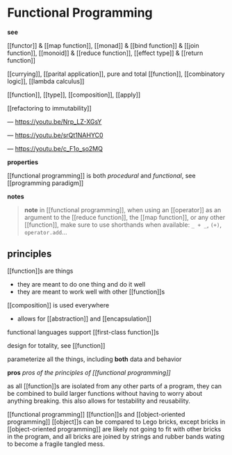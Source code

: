 # Functional Programming

**see**

[[functor]] & [[map function]], [[monad]] & [[bind function]] & [[join function]], [[monoid]] & [[reduce function]], [[effect type]] & [[return function]]

[[currying]], [[parital application]], pure and total [[function]], [[combinatory logic]], [[lambda calculus]]

[[function]], [[type]], [[composition]], [[apply]]

[[refactoring to immutability]]

&mdash; <https://youtu.be/Nrp_LZ-XGsY>

&mdash; <https://youtu.be/srQt1NAHYC0>

&mdash; <https://youtu.be/c_F1o_so2MQ>

**properties**

[[functional programming]] is both _procedural_ and _functional_, see [[programming paradigm]]

**notes**

> **note** in [[functional programming]], when using an [[operator]] as an argument to the [[reduce function]], the [[map function]], or any other [[function]], make sure to use shorthands when available: `_ + _`, `(+)`, `operator.add`...

## principles

[[function]]s are things

- they are meant to do one thing and do it well
- they are meant to work well with other [[function]]s

[[composition]] is used everywhere

- allows for [[abstraction]] and [[encapsulation]]

functional languages support [[first-class function]]s

design for totality, see [[function]]

parameterize all the things, including **both** data and behavior

**pros** _pros of the principles of [[functional programming]]_

as all [[function]]s are isolated from any other parts of a program, they can be combined to build larger functions without having to worry about anything breaking. this also allows for testability and reusability.

[[functional programming]] [[function]]s and [[object-oriented programming]] [[object]]s can be compared to Lego bricks, except bricks in [[object-oriented programming]] are likely not going to fit with other bricks in the program, and all bricks are joined by strings and rubber bands wating to become a fragile tangled mess.
